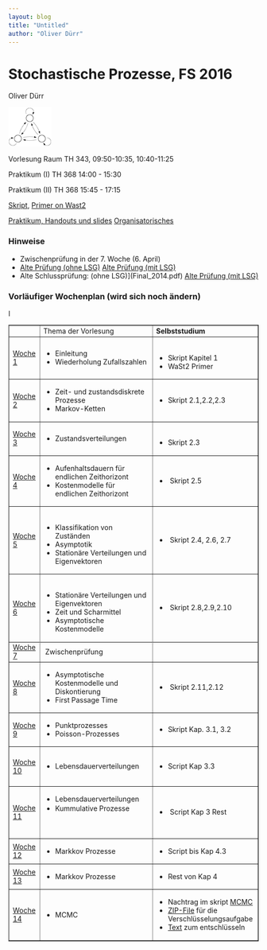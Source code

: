 ```yaml
---
layout: blog
title: "Untitled"
author: "Oliver Dürr"
---
```



# Stochastische Prozesse, FS 2016

Oliver Dürr

![customLogo.png](customLogo.png)

Vorlesung Raum TH 343, 09:50-10:35, 10:40-11:25

Praktikum (I)   TH 368  14:00 - 15:30

Praktikum (II)  TH 368  15:45 - 17:15



[Skript](Skript_StoP_dueo.pdf),  [Primer on Wast2](PrimerWaSt2.pdf) 


[Praktikum, Handouts und slides](aufgaben.html)
[Organisatorisches](orga/)

### Hinweise
* Zwischenprüfung in der 7. Woche (6. April)
* [Alte Prüfung (ohne LSG)](Midterm_2014_OHNE_LSG.pdf) [Alte Prüfung (mit LSG)](Midterm_2014.pdf)
* Alte Schlussprüfung: (ohne LSG)](Final_2014.pdf) [Alte Prüfung (mit LSG)](Final_2014_LSG.pdf)


### Vorläufiger Wochenplan (wird sich noch ändern)
<table border="1" style="vertical-align: top">
<tr>
<td></td>
<td>Thema der Vorlesung</td>
<td><strong>Selbststudium</strong></td>
</tr>

<tr>
<td><a href="woche1">Woche 1</a></td>
<td>
<ul>
<li>Einleitung</span></li>
<li>Wiederholung&nbsp;Zufallszahlen</span></li>
</ul>
</td>

<td>&nbsp;
<ul>
<li>Skript Kapitel 1</li>
<li>WaSt2 Primer</li>
</ul>
</td>
</tr>
<tr>


<td><a href="woche2">Woche 2</a></td>
<td>
<ul>
<li>Zeit- und zustandsdiskrete Prozesse</li>
<li>Markov-Ketten</li>
</ul>
</td>
<td>
<ul>
<li>Skript 2.1,2.2,2.3</li>
</ul>
</td>
</tr>
<tr>
<td><a href="woche3">Woche 3</a></td>
<td>
<ul>
<li>Zustandsverteilungen&nbsp;</li>
</ul>
</td>
<td>&nbsp;
<ul>
<li>Skript 2.3</li>
</ul>
</td>
</tr>
<tr>

I<td><a href="woche4">Woche 4</a></td>
<td>
<ul>
<li>Aufenhaltsdauern f&uuml;r endlichen Zeithorizont</li>
<li>Kostenmodelle f&uuml;r endlichen Zeithorizont</li>
</ul>
</td>
<td>
<ul>
<li><span style="line-height: 1.42857;">&nbsp;</span><span style="line-height: 1.42857;">Skript 2.5</span></li>
</ul>
</td>
</tr>
<tr>
<td><a href="woche5">Woche 5</a></td>
<td><br />
<ul>
<li>Klassifikation von Zust&auml;nden</li>
<li>Asymptotik</li>
<li>Station&auml;re Verteilungen und Eigenvektoren</li>
</ul>
</td>
<td>
<ul>
<li><span style="line-height: 1.42857;">&nbsp;Skript 2.4, 2.6, 2.7 </span></li>
</ul>
</td>
</tr>
<tr>
<td><a href="woche6">Woche 6</a></td>
<td><br />
<ul>
<li>Station&auml;re Verteilungen und Eigenvektoren</li>
<li>Zeit und Scharmittel</li>
<li>Asymptotische Kostenmodelle</li>
</ul>
</td>
<td>
<ul>
<li><span style="line-height: 1.42857;">&nbsp;Skript 2.8,2.9,2.10 </span></li>
</ul>
</td>
</tr>
<tr>


<tr>
<td><a href="woche7">Woche 7</a></td>
<td>&nbsp;Zwischenprüfung</td>
<td>&nbsp;</td>
</tr>


<td><a href="woche8">Woche 8</a></td>
<td>
<ul>
<li>Asymptotische Kostenmodelle und Diskontierung</li>
<li>First Passage Time</li>
</ul>
</td>
<td>
<ul>
<li><span style="line-height: 1.42857;">&nbsp;Skript 2.11,2.12 </span></li>
</ul>
</td>
</tr>





<tr>
<td><a href="woche9">Woche 9</a></td>
<td>
<ul>
<li>Punktprozesses</li>
<li>Poisson-Prozesses</li>
</ul>
</td>
<td>
<ul>
<li>Skript Kap. 3.1, 3.2</li>
</ul>
</td>
</tr>
<tr>


<td><a href="woche10">Woche 10</a></td>
<td>
<ul>
<li>
<div class="page" title="Page 82">
<div class="layoutArea">
<div class="column">
<p>Lebensdauerverteilungen&nbsp;</p>
</div>
</div>
</div>
</li>
</ul>
</td>
<td>
<ul>
<li>Script Kap 3.3</li>
</ul>
</td>
</tr>
<tr>
<td><a href="woche11">Woche 11</a></td>
<td>
<div class="page" title="Page 82">
<div class="layoutArea">
<div class="column">
<ul>
<li><span style="line-height: 1.42857;">Lebensdauerverteilungen</span></li>
<li>Kummulative Prozesse</li>
</ul>
<p style="line-height: 1.42857;">&nbsp;</p>
</div>
</div>
</div>
</td>
<td>
<ul>
<li><span style="line-height: 1.42857;">&nbsp;Script Kap 3 Rest</span></li>
</ul>
</td>
</tr>
<tr>
<td><a href="woche12">Woche 12</a></td>
<td>
<div class="page" title="Page 82">
<div class="layoutArea">
<div class="column">
<ul>
<li>Markkov Prozesse</li>
</ul>
</div>
</div>
</div>
</td>
<td>
<ul>
<li>Script bis Kap 4.3</li>
</ul>
</td>
</tr>
<tr>
<td><a href="woche13">Woche 13</a></td>
<td>
<div class="page" title="Page 82">
<div class="layoutArea">
<div class="column">
<ul>
<li>Markkov Prozesse</li>
</ul>
</div>
</div>
</div>
</td>
<td>
<ul>
<li>Rest von Kap 4</li>
</ul>
</td>
</tr>

<tr>
<td><a href="woche14">Woche 14</a></td>
<td>
<ul>
<li>MCMC</li>
</ul>
</td>
<td>
<ul>
<li>Nachtrag im skript <a href='woche14/mcmc.pdf'>MCMC</a></li>
<li><a href="woche14/MCMC Cryptography_students.zip">ZIP-File</a> für die Verschlüsselungsaufgabe</li>
<li><a href="woche14/Verschluesselt.txt">Text</a> zum entschlüsseln</li>
</ul>
</td>
</tr>
<tr>


</table>

